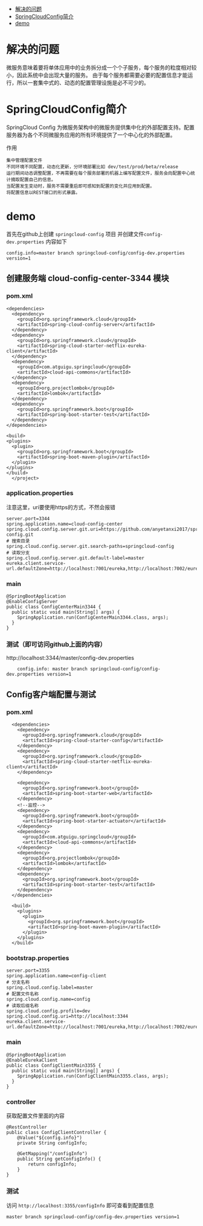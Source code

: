 * [解决的问题](#解决的问题)
* [SpringCloudConfig简介](#SpringCloudConfig简介)
* [demo](#demo)

# 解决的问题
微服务意味着要将单体应用中的业务拆分成一个个子服务，每个服务的粒度相对较小，因此系统中会出现大量的服务。
由于每个服务都需要必要的配置信息才能运行，所以一套集中式的、动态的配置管理设施是必不可少的。

# SpringCloudConfig简介
SpringCloud Config 为微服务架构中的微服务提供集中化的外部配置支持。配置服务器为各个不同微服务应用的所有环境提供了一个中心化的外部配置。

作用
```
集中管理配置文件
不同环境不同配置，动态化更新，分环境部署比如 dev/test/prod/beta/release
运行期间动态调整配置，不再需要在每个服务部署的机器上编写配置文件，服务会向配置中心统计摘取配置自己的信息。
当配置发生变动时，服务不需要重启即可感知到配置的变化并应用到配置。
将配置信息以REST接口的形式暴露。
```
# demo
首先在github上创建 `springcloud-config` 项目 并创建文件`config-dev.properties` 内容如下
```
config.info=master branch springcloud-config/config-dev.properties version=1
```
## 创建服务端 cloud-config-center-3344 模块
### pom.xml
```
<dependencies>
  <dependency>
    <groupId>org.springframework.cloud</groupId>
    <artifactId>spring-cloud-config-server</artifactId>
  </dependency>
  <dependency>
    <groupId>org.springframework.cloud</groupId>
    <artifactId>spring-cloud-starter-netflix-eureka-client</artifactId>
  </dependency>
  <dependency>
    <groupId>com.atguigu.springcloud</groupId>
    <artifactId>cloud-api-commons</artifactId>
  </dependency>
  <dependency>
    <groupId>org.projectlombok</groupId>
    <artifactId>lombok</artifactId>
  </dependency>
  <dependency>
    <groupId>org.springframework.boot</groupId>
    <artifactId>spring-boot-starter-test</artifactId>
  </dependency>
</dependencies>

<build>
<plugins>
  <plugin>
    <groupId>org.springframework.boot</groupId>
    <artifactId>spring-boot-maven-plugin</artifactId>
  </plugin>
</plugins>
</build>
  </project>
```
### application.properties
注意这里，uri要使用https的方式，不然会报错

```
server.port=3344
spring.application.name=cloud-config-center
spring.cloud.config.server.git.uri=https://github.com/anyetanxi2017/springcloud-config.git
# 搜索目录
spring.cloud.config.server.git.search-paths=springcloud-config
# 读取分支
spring.cloud.config.server.git.default-label=master
eureka.client.service-url.defaultZone=http://localhost:7001/eureka,http://localhost:7002/eureka

```
### main
```
@SpringBootApplication
@EnableConfigServer
public class ConfigCenterMain3344 {
  public static void main(String[] args) {
    SpringApplication.run(ConfigCenterMain3344.class, args);
  }
}

```
### 测试（即可访问github上面的内容）
http://localhost:3344/master/config-dev.properties
```
    config.info: master branch springcloud-config/config-dev.properties version=1
```
## Config客户端配置与测试
### pom.xml
```
  <dependencies>
    <dependency>
      <groupId>org.springframework.cloud</groupId>
      <artifactId>spring-cloud-starter-config</artifactId>
    </dependency>
    <dependency>
      <groupId>org.springframework.cloud</groupId>
      <artifactId>spring-cloud-starter-netflix-eureka-client</artifactId>
    </dependency>

    <dependency>
      <groupId>org.springframework.boot</groupId>
      <artifactId>spring-boot-starter-web</artifactId>
    </dependency>
    <!--监控-->
    <dependency>
      <groupId>org.springframework.boot</groupId>
      <artifactId>spring-boot-starter-actuator</artifactId>
    </dependency>
    <dependency>
      <groupId>com.atguigu.springcloud</groupId>
      <artifactId>cloud-api-commons</artifactId>
    </dependency>
    <dependency>
      <groupId>org.projectlombok</groupId>
      <artifactId>lombok</artifactId>
    </dependency>
    <dependency>
      <groupId>org.springframework.boot</groupId>
      <artifactId>spring-boot-starter-test</artifactId>
    </dependency>
  </dependencies>

  <build>
    <plugins>
      <plugin>
        <groupId>org.springframework.boot</groupId>
        <artifactId>spring-boot-maven-plugin</artifactId>
      </plugin>
    </plugins>
  </build>
```
### bootstrap.properties
```
server.port=3355
spring.application.name=config-client
# 分支名称
spring.cloud.config.label=master
# 配置文件名称
spring.cloud.config.name=config
# 读取后缀名称
spring.cloud.config.profile=dev
spring.cloud.config.uri=http://localhost:3344
eureka.client.service-url.defaultZone=http://localhost:7001/eureka,http://localhost:7002/eureka
```
### main 
```
@SpringBootApplication
@EnableEurekaClient
public class ConfigClientMain3355 {
  public static void main(String[] args) {
    SpringApplication.run(ConfigClientMain3355.class, args);
  }
}

```
### controller
获取配置文件里面的内容
```
@RestController
public class ConfigClientController {
    @Value("${config.info}")
    private String configInfo;

    @GetMapping("/configInfo")
    public String getConfigInfo() {
        return configInfo;
    }
}
```
### 测试
访问 `http://localhost:3355/configInfo` 即可查看到配置信息
```
master branch springcloud-config/config-dev.properties version=1
```
